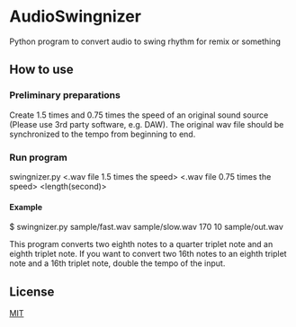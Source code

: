 # AudioSwingnizer
Python program to convert audio to swing rhythm for remix or something

## How to use
### Preliminary preparations
Create 1.5 times and 0.75 times the speed of an original sound source (Please use 3rd party software, e.g. DAW). The original wav file should be synchronized to the tempo from beginning to end.

### Run program
swingnizer.py <.wav file 1.5 times the speed> <.wav file 0.75 times the speed> <tempo> <length(second)> <output wav file>

#### Example
$ swingnizer.py sample/fast.wav sample/slow.wav 170 10 sample/out.wav

This program converts two eighth notes to a quarter triplet note and an eighth triplet note. If you want to convert two 16th notes to an eighth triplet note and a 16th triplet note, double the tempo of the input.

## License
[MIT](https://github.com/cln515/AudioSwingnizer/blob/master/LICENSE)